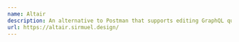 ```yaml
---
name: Altair
description: An alternative to Postman that supports editing GraphQL queries directly and autoload your GraphQL schema.
url: https://altair.sirmuel.design/
---
```



